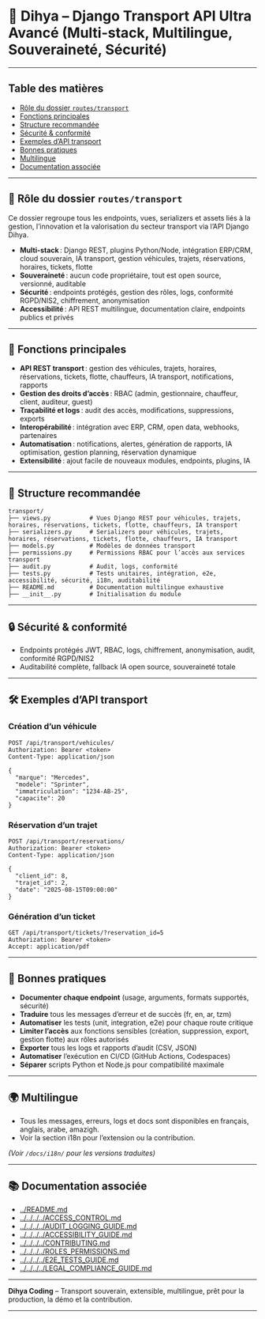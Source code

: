 # 🚌 Dihya – Django Transport API Ultra Avancé (Multi-stack, Multilingue, Souveraineté, Sécurité)

---

## Table des matières

- [Rôle du dossier `routes/transport`](#rôle-du-dossier-routestransport)
- [Fonctions principales](#fonctions-principales)
- [Structure recommandée](#structure-recommandée)
- [Sécurité & conformité](#sécurité--conformité)
- [Exemples d’API transport](#exemples-dapi-transport)
- [Bonnes pratiques](#bonnes-pratiques)
- [Multilingue](#multilingue)
- [Documentation associée](#documentation-associée)

---

## 🚌 Rôle du dossier `routes/transport`

Ce dossier regroupe tous les endpoints, vues, serializers et assets liés à la gestion, l’innovation et la valorisation du secteur transport via l’API Django Dihya.

- **Multi-stack** : Django REST, plugins Python/Node, intégration ERP/CRM, cloud souverain, IA transport, gestion véhicules, trajets, réservations, horaires, tickets, flotte
- **Souveraineté** : aucun code propriétaire, tout est open source, versionné, auditable
- **Sécurité** : endpoints protégés, gestion des rôles, logs, conformité RGPD/NIS2, chiffrement, anonymisation
- **Accessibilité** : API REST multilingue, documentation claire, endpoints publics et privés

---

## 🧠 Fonctions principales

- **API REST transport** : gestion des véhicules, trajets, horaires, réservations, tickets, flotte, chauffeurs, IA transport, notifications, rapports
- **Gestion des droits d’accès** : RBAC (admin, gestionnaire, chauffeur, client, auditeur, guest)
- **Traçabilité et logs** : audit des accès, modifications, suppressions, exports
- **Interopérabilité** : intégration avec ERP, CRM, open data, webhooks, partenaires
- **Automatisation** : notifications, alertes, génération de rapports, IA optimisation, gestion planning, réservation dynamique
- **Extensibilité** : ajout facile de nouveaux modules, endpoints, plugins, IA

---

## 📁 Structure recommandée

```
transport/
├── views.py           # Vues Django REST pour véhicules, trajets, horaires, réservations, tickets, flotte, chauffeurs, IA transport
├── serializers.py     # Serializers pour véhicules, trajets, horaires, réservations, tickets, flotte, chauffeurs, IA transport
├── models.py          # Modèles de données transport
├── permissions.py     # Permissions RBAC pour l’accès aux services transport
├── audit.py           # Audit, logs, conformité
├── tests.py           # Tests unitaires, intégration, e2e, accessibilité, sécurité, i18n, auditabilité
├── README.md          # Documentation multilingue exhaustive
├── __init__.py        # Initialisation du module
```

---

## 🔒 Sécurité & conformité

- Endpoints protégés JWT, RBAC, logs, chiffrement, anonymisation, audit, conformité RGPD/NIS2
- Auditabilité complète, fallback IA open source, souveraineté totale

---

## 🛠️ Exemples d’API transport

### Création d’un véhicule

```http
POST /api/transport/vehicules/
Authorization: Bearer <token>
Content-Type: application/json

{
  "marque": "Mercedes",
  "modele": "Sprinter",
  "immatriculation": "1234-AB-25",
  "capacite": 20
}
```

### Réservation d’un trajet

```http
POST /api/transport/reservations/
Authorization: Bearer <token>
Content-Type: application/json

{
  "client_id": 8,
  "trajet_id": 2,
  "date": "2025-08-15T09:00:00"
}
```

### Génération d’un ticket

```http
GET /api/transport/tickets/?reservation_id=5
Authorization: Bearer <token>
Accept: application/pdf
```

---

## 📝 Bonnes pratiques

- **Documenter chaque endpoint** (usage, arguments, formats supportés, sécurité)
- **Traduire** tous les messages d’erreur et de succès (fr, en, ar, tzm)
- **Automatiser** les tests (unit, integration, e2e) pour chaque route critique
- **Limiter l’accès** aux fonctions sensibles (création, suppression, export, gestion flotte) aux rôles autorisés
- **Exporter** tous les logs et rapports d’audit (CSV, JSON)
- **Automatiser** l’exécution en CI/CD (GitHub Actions, Codespaces)
- **Séparer** scripts Python et Node.js pour compatibilité maximale

---

## 🌍 Multilingue

- Tous les messages, erreurs, logs et docs sont disponibles en français, anglais, arabe, amazigh.
- Voir la section i18n pour l’extension ou la contribution.

*(Voir `/docs/i18n/` pour les versions traduites)*

---

## 📚 Documentation associée

- [../README.md](../README.md)
- [../../../../ACCESS_CONTROL.md](../../../../ACCESS_CONTROL.md)
- [../../../../AUDIT_LOGGING_GUIDE.md](../../../../AUDIT_LOGGING_GUIDE.md)
- [../../../../ACCESSIBILITY_GUIDE.md](../../../../ACCESSIBILITY_GUIDE.md)
- [../../../../CONTRIBUTING.md](../../../../CONTRIBUTING.md)
- [../../../../ROLES_PERMISSIONS.md](../../../../ROLES_PERMISSIONS.md)
- [../../../../E2E_TESTS_GUIDE.md](../../../../E2E_TESTS_GUIDE.md)
- [../../../../LEGAL_COMPLIANCE_GUIDE.md](../../../../LEGAL_COMPLIANCE_GUIDE.md)

---

**Dihya Coding** – Transport souverain, extensible, multilingue, prêt pour la production, la démo et la contribution.

---
